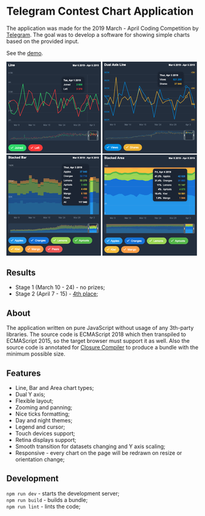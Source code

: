 # Telegram Contest Chart Application

The application was made for the 2019 March - April Coding Competition by [Telegram](https://telegram.org/).
The goal was to develop a software for showing simple charts based on the provided input.

See the [demo](https://kirilldronkin.github.io/telegram-contest-chart/).

<p>
	<img src="preview/1.png" width="49%" />
	<img src="preview/2.png" width="49%" />
	<img src="preview/3.png" width="49%" />
	<img src="preview/4.png" width="49%" />
</p>

## Results

* Stage 1 (March 10 - 24) - no prizes;
* Stage 2 (April 7 - 15) - [4th place](https://contest.dev/chart-js/entry250);

## About

The application written on pure JavaScript without usage of any 3th-party libraries.
The source code is ECMAScript 2018 which then transpiled to ECMAScript 2015, so the target browser must support it as well.
Also the source code is annotated for [Closure Compiler](https://developers.google.com/closure/compiler/) to produce a bundle with the minimum possible size.

## Features

* Line, Bar and Area chart types;
* Dual Y axis;
* Flexible layout;
* Zooming and panning;
* Nice ticks formatting;
* Day and night themes;
* Legend and cursor;
* Touch devices support;
* Retina displays support;
* Smooth transition for datasets changing and Y axis scaling;
* Responsive - every chart on the page will be redrawn on resize or orientation change;

## Development

`npm run dev` - starts the development server;  
`npm run build` - builds a bundle;  
`npm run lint` - lints the code;
